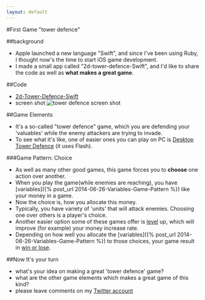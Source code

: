 ```yaml
---
layout: default
---
```


#First Game "tower defence"

##background
* Apple launched a new language "Swift", and since I've been using Ruby, I thought now's the time to start iOS game development.
* I made a small app called "2d-tower-defence-Swift", and I'd like to share the code as well as __what makes a great game__.

##Code
* [2d-Tower-Defence-Swift](https://github.com/kenzan100/2dTowerDefence-Swift)
* screen shot ![tower defence screen shot](http://i.imgur.com/b1ly5ZQ.png)

##Game Elements
* It's a so-called "tower defence" game, which you are defending your 'valuables' while the enemy attackers are trying to invade.
* To see what it's like, one of easier ones you can play on PC is [Desktop Tower Defence](http://armorgames.com/play/1128/desktop-tower-defense-15) (it uses Flash).

###Game Pattern: Choice
* As well as many other good games, this game forces you to __choose__ one action over another.
* When you play the game(while enemies are reaching), you have [variables]({% post_url 2014-06-26-Variables-Game-Pattern %}) like your money in a game.
* Now the choice is, how you allocate this money.
* Typically, you have variety of 'units' that will attack enemies. Choosing one over others is a player's choice.
* Another easier option some of these games offer is [level](#) up, which will improve (for example) your money increase rate.
* Depending on how well you allocate the [variables]({% post_url 2014-06-26-Variables-Game-Pattern %}) to those choices, your game result in [win or lose](#).

##Now It's your turn
* what's your idea on making a great 'tower defence' game?
* what are the other game elements which makes a great game of this kind?
* please leave comments on my [Twitter account](http://twitter.com/kenzan100)
